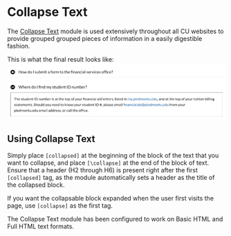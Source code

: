 # Collapse Text
The [Collapse Text](https://www.drupal.org/project/collapse_text) module is used extensively throughout all CU websites to provide grouped grouped pieces of information in a easily digestible fashion.

This is what the final result looks like:
![](collapse-text/Screen%20Shot%202020-02-11%20at%204.41.09%20PM.png)

## Using Collapse Text
Simply place `[collapsed]` at the beginning of the block of the text that you want to collapse, and place `[\collapse]` at the end of the block of text. Ensure that a header (H2 through H6) is present right after the first `[collapsed]` tag, as the module automatically sets a header as the title of the collapsed block.

If you want the collapsable block expanded when the user first visits the page, use `[collapse]` as the first tag.

The Collapse Text module has been configured to work on Basic HTML and Full HTML text formats.